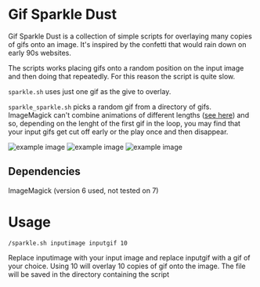 # Gif Sparkle Dust

Gif Sparkle Dust is a collection of simple scripts for overlaying many copies of gifs onto an image. It's inspired by the confetti that would rain down on early 90s websites.

The scripts works placing gifs onto a random position on the input image and then doing that repeatedly. For this reason the script is quite slow.

`sparkle.sh` uses just one gif as the give to overlay.

`sparkle_sparkle.sh` picks a random gif from a directory of gifs. ImageMagick can't combine animations of different lengths ([see here](http://www.imagemagick.org/Usage/anim_mods/#merge)) and so, depending on the lenght of the first gif in the loop, you may find that your input gifs get cut off early or the play once and then disappear.

![example image](https://i.imgur.com/HxfGeDp.jpg) ![example image](https://media.giphy.com/media/Yo1zkCwLpCFY4EPeE2/giphy.gif) ![example image](https://media.giphy.com/media/lS1UAitXIzMwJarIM6/giphy.gif)

## Dependencies
ImageMagick (version 6 used, not tested on 7)

# Usage
`/sparkle.sh inputimage inputgif 10`

Replace inputimage with your input image and replace inputgif with a gif of your choice. Using 10 will overlay 10 copies of gif onto the image. The file will be saved in the directory containing the script
